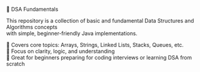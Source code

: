📘 DSA Fundamentals

This repository is a collection of basic and fundamental Data Structures and Algorithms concepts  
with simple, beginner-friendly Java implementations.

🔹 Covers core topics: Arrays, Strings, Linked Lists, Stacks, Queues, etc.  
🔹 Focus on clarity, logic, and understanding  
🔹 Great for beginners preparing for coding interviews or learning DSA from scratch


